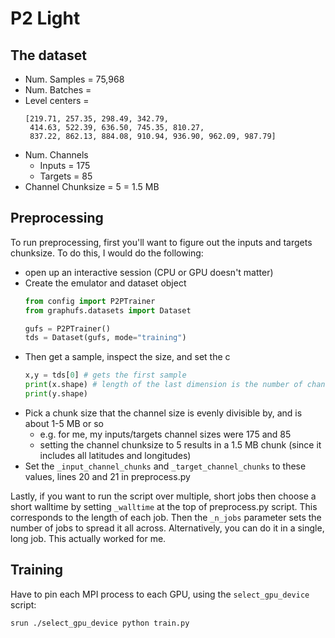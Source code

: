 # P2 Light

## The dataset

* Num. Samples = 75,968
* Num. Batches =
* Level centers =
  ```
  [219.71, 257.35, 298.49, 342.79,
   414.63, 522.39, 636.50, 745.35, 810.27,
   837.22, 862.13, 884.08, 910.94, 936.90, 962.09, 987.79]
  ```
* Num. Channels
  * Inputs = 175
  * Targets = 85
* Channel Chunksize = 5 = 1.5 MB

## Preprocessing

To run preprocessing, first you'll want to figure out the inputs and targets
chunksize.
To do this, I would do the following:

* open up an interactive session (CPU or GPU doesn't matter)
* Create the emulator and dataset object
  ```python
  from config import P2PTrainer
  from graphufs.datasets import Dataset

  gufs = P2PTrainer()
  tds = Dataset(gufs, mode="training")
  ```
* Then get a sample, inspect the size, and set the c
  ```python
  x,y = tds[0] # gets the first sample
  print(x.shape) # length of the last dimension is the number of channels
  print(y.shape)
  ```
* Pick a chunk size that the channel size is evenly divisible by, and is about
  1-5 MB or so
  * e.g. for me, my inputs/targets channel sizes were 175 and 85
  * setting the channel chunksize to 5 results in a 1.5 MB chunk (since it
    includes all latitudes and longitudes)
* Set the `_input_channel_chunks` and `_target_channel_chunks` to these values,
  lines 20 and 21 in preprocess.py


Lastly, if you want to run the script over multiple, short jobs then choose a
short walltime by setting `_walltime` at the top of preprocess.py script.
This corresponds to the length of each job.
Then the `_n_jobs` parameter sets the number of jobs to spread it all across.
Alternatively, you can do it in a single, long job. This actually worked for me.

## Training

Have to pin each MPI process to each GPU, using the `select_gpu_device` script:


```
srun ./select_gpu_device python train.py
```

